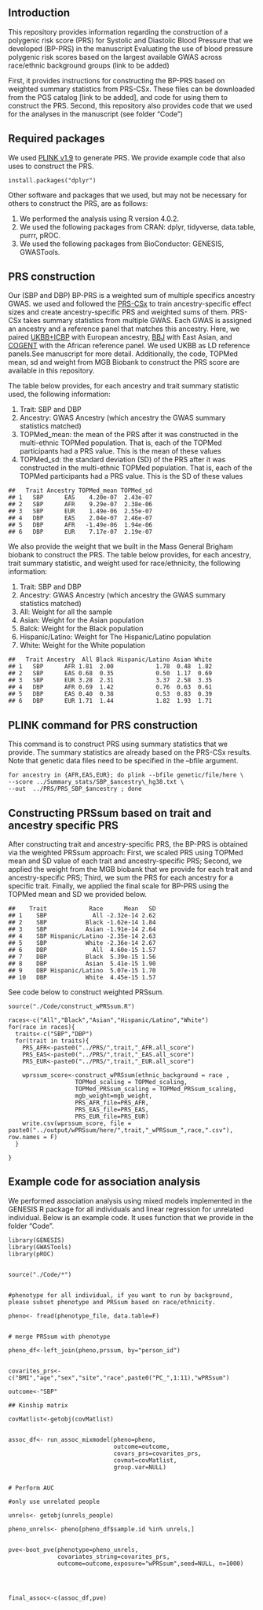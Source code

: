 ## Introduction

This repository provides information regarding the construction of a
polygenic risk score (PRS) for Systolic and Diastolic Blood Pressure
that we developed (BP-PRS) in the manuscript Evaluating the use of blood
pressure polygenic risk scores based on the largest available GWAS
across race/ethnic background groups (link to be added)

First, it provides instructions for constructing the BP-PRS based on
weighted summary statistics from PRS-CSx. These files can be downloaded
from the PGS catalog \[link to be added\], and code for using them to
construct the PRS. Second, this repository also provides code that we
used for the analyses in the manuscript (see folder “Code”)

## Required packages

We used [PLINK v1.9](https://www.cog-genomics.org/plink/ "PLINK v1.9")
to generate PRS. We provide example code that also uses to construct the
PRS.

    install.packages("dplyr")

Other software and packages that we used, but may not be necessary for
others to construct the PRS, are as follows:  
1. We performed the analysis using R version 4.0.2.  
2. We used the following packages from CRAN: dplyr, tidyverse,
data.table, purrr, pROC.  
3. We used the following packages from BioConductor: GENESIS,
GWASTools.  

## PRS construction

Our (SBP and DBP) BP-PRS is a weighted sum of multiple specifics
ancestry GWAS. we used and followed the
[PRS-CSx](https://github.com/getian107/PRScsx "PRS-CSx") to train
ancestry-specific effect sizes and create ancestry-specific PRS and
weighted sums of them. PRS-CSx takes summary statistics from multiple
GWAS. Each GWAS is assigned an ancestry and a reference panel that
matches this ancestry. Here, we paired
[UKBB+ICBP](https://www.nature.com/articles/s41588-018-0205-x,%22UKBB+ICBP%22)
with European ancestry,
[BBJ](https://www.nature.com/articles/s41588-018-0047-6 "BBJ") with East
Asian, and
[COGENT](https://journals.plos.org/plosgenetics/article?id=10.1371/journal.pgen.1006728 "COGENT")
with the African reference panel. We used UKBB as LD reference
panels.See manuscript for more detail. Additionally, the code, TOPMed
mean, sd and weight from MGB Biobank to construct the PRS score are
available in this repository.  

The table below provides, for each ancestry and trait summary statistic
used, the following information:  

1.  Trait: SBP and DBP  
2.  Ancestry: GWAS Ancestry (which ancestry the GWAS summary statistics
    matched)  
3.  TOPMed\_mean: the mean of the PRS after it was constructed in the
    multi-ethnic TOPMed population. That is, each of the TOPMed
    participants had a PRS value. This is the mean of these values  
4.  TOPMed\_sd: the standard deviation (SD) of the PRS after it was
    constructed in the multi-ethnic TOPMed population. That is, each of
    the TOPMed participants had a PRS value. This is the SD of these
    values  

<!-- -->

    ##   Trait Ancestry TOPMed_mean TOPMed_sd
    ## 1   SBP      EAS    4.20e-07  2.43e-07
    ## 2   SBP      AFR    9.29e-07  2.38e-06
    ## 3   SBP      EUR    1.49e-06  2.55e-07
    ## 4   DBP      EAS    2.04e-07  2.46e-07
    ## 5   DBP      AFR   -1.49e-06  1.94e-06
    ## 6   DBP      EUR    7.17e-07  2.19e-07

We also provide the weight that we built in the Mass General Brigham
biobank to construct the PRS. The table below provides, for each
ancestry, trait summary statistic, and weight used for race/ethnicity,
the following information:  

1.  Trait: SBP and DBP  
2.  Ancestry: GWAS Ancestry (which ancestry the GWAS summary statistics
    matched)  
3.  All: Weight for all the sample  
4.  Asian: Weight for the Asian population  
5.  Balck: Weight for the Black population  
6.  Hispanic/Latino: Weight for The Hispanic/Latino population  
7.  White: Weight for the White population  

<!-- -->

    ##   Trait Ancestry  All Black Hispanic/Latino Asian White
    ## 1   SBP      AFR 1.81  2.00            1.78  0.48  1.82
    ## 2   SBP      EAS 0.68  0.35            0.50  1.17  0.69
    ## 3   SBP      EUR 3.28  2.31            3.37  2.58  3.35
    ## 4   DBP      AFR 0.69  1.42            0.76  0.63  0.61
    ## 5   DBP      EAS 0.40  0.38            0.53  0.83  0.39
    ## 6   DBP      EUR 1.71  1.44            1.82  1.93  1.71

## PLINK command for PRS construction

This command is to construct PRS using summary statistics that we
provide. The summary statistics are already based on the PRS-CSx
results. Note that genetic data files need to be specified in the –bfile
argument.

    for ancestry in {AFR,EAS,EUR}; do plink --bfile genetic/file/here \
    --score ../Summary_stats/SBP_$ancestry\_hg38.txt \
    --out  ../PRS/PRS_SBP_$ancestry ; done

## Constructing PRSsum based on trait and ancestry specific PRS

After constructing trait and ancestry-specific PRS, the BP-PRS is
obtained via the weighted PRSsum approach: First, we scaled PRS using
TOPMed mean and SD value of each trait and ancestry-specific PRS;
Second, we applied the weight from the MGB biobank that we provide for
each trait and ancestry-specific PRS; Third, we sum the PRS for each
ancestry for a specific trait. Finally, we applied the final scale for
BP-PRS using the TOPMed mean and SD we provided below.  

    ##    Trait            Race      Mean   SD
    ## 1    SBP             All -2.32e-14 2.62
    ## 2    SBP           Black -1.62e-14 1.84
    ## 3    SBP           Asian -1.91e-14 2.64
    ## 4    SBP Hispanic/Latino -2.35e-14 2.63
    ## 5    SBP           White -2.36e-14 2.67
    ## 6    DBP             All  4.60e-15 1.57
    ## 7    DBP           Black  5.39e-15 1.56
    ## 8    DBP           Asian  5.41e-15 1.90
    ## 9    DBP Hispanic/Latino  5.07e-15 1.70
    ## 10   DBP           White  4.45e-15 1.57

See code below to construct weighted PRSsum.

    source("./Code/construct_wPRSsum.R")

    races<-c("All","Black","Asian","Hispanic/Latino","White")
    for(race in races){
      traits<-c("SBP","DBP")
      for(trait in traits){
        PRS_AFR<-paste0("../PRS/",trait,"_AFR.all_score")
        PRS_EAS<-paste0("../PRS/",trait,"_EAS.all_score")
        PRS_EUR<-paste0("../PRS/",trait,"_EUR.all_score")

        wprssum_score<-construct_wPRSsum(ethnic_background = race ,
                       TOPMed_scaling = TOPMed_scaling,
                       TOPMed_PRSsum_scaling = TOPMed_PRSsum_scaling,
                       mgb_weight=mgb_weight,
                       PRS_AFR_file=PRS_AFR,
                       PRS_EAS_file=PRS_EAS,
                       PRS_EUR_file=PRS_EUR)
        write.csv(wprssum_score, file = paste0("../output/wPRSsum/here/",trait,"_wPRSsum_",race,".csv"), row.names = F)
      }
      
    }

## Example code for association analysis

We performed association analysis using mixed models implemented in the
GENESIS R package for all individuals and linear regression for
unrelated individual. Below is an example code. It uses function that we
provide in the folder “Code”.

    library(GENESIS)
    library(GWASTools)
    library(pROC)


    source("./Code/*")


    #phenotype for all individual, if you want to run by background, please subset phenotype and PRSsum based on race/ethnicity.

    pheno<- fread(phenotype_file, data.table=F)


    # merge PRSsum with phenotype

    pheno_df<-left_join(pheno,prssum, by="person_id")


    covarites_prs<- c("BMI","age","sex","site","race",paste0("PC_",1:11),"wPRSsum")

    outcome<-"SBP"

    ## Kinship matrix

    covMatlist<-getobj(covMatlist)


    assoc_df<- run_assoc_mixmodel(pheno=pheno,
                                  outcome=outcome,
                                  covars_prs=covarites_prs, 
                                  covmat=covMatlist,
                                  group.var=NULL)


    # Perform AUC

    #only use unrelated people

    unrels<- getobj(unrels_people)

    pheno_unrels<- pheno[pheno_df$sample.id %in% unrels,]


    pve<-boot_pve(phenotype=pheno_unrels,
                  covariates_string=covarites_prs,
                  outcome=outcome,exposure="wPRSsum",seed=NULL, n=1000)




    final_assoc<-c(assoc_df,pve)
